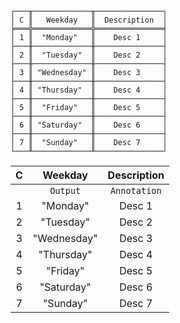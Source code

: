 ```text
┌───╥─────────────╥───────────────┐
│ C ║   Weekday   ║  Description  │
╞═══╬═════════════╬═══════════════╡
│ 1 ║  "Monday"   ║    Desc 1     │
├───╫─────────────╫───────────────┤
│ 2 ║  "Tuesday"  ║    Desc 2     │
├───╫─────────────╫───────────────┤
│ 3 ║ "Wednesday" ║    Desc 3     │
├───╫─────────────╫───────────────┤
│ 4 ║ "Thursday"  ║    Desc 4     │
├───╫─────────────╫───────────────┤
│ 5 ║  "Friday"   ║    Desc 5     │
├───╫─────────────╫───────────────┤
│ 6 ║ "Saturday"  ║    Desc 6     │
├───╫─────────────╫───────────────┤
│ 7 ║  "Sunday"   ║    Desc 7     │
└───╨─────────────╨───────────────┘
```

| C |   Weekday   | Description  |
|:-:|:-----------:|:------------:|
|   |  `Output`   | `Annotation` |
| 1 |  "Monday"   |    Desc 1    |
| 2 |  "Tuesday"  |    Desc 2    |
| 3 | "Wednesday" |    Desc 3    |
| 4 | "Thursday"  |    Desc 4    |
| 5 |  "Friday"   |    Desc 5    |
| 6 | "Saturday"  |    Desc 6    |
| 7 |  "Sunday"   |    Desc 7    |
